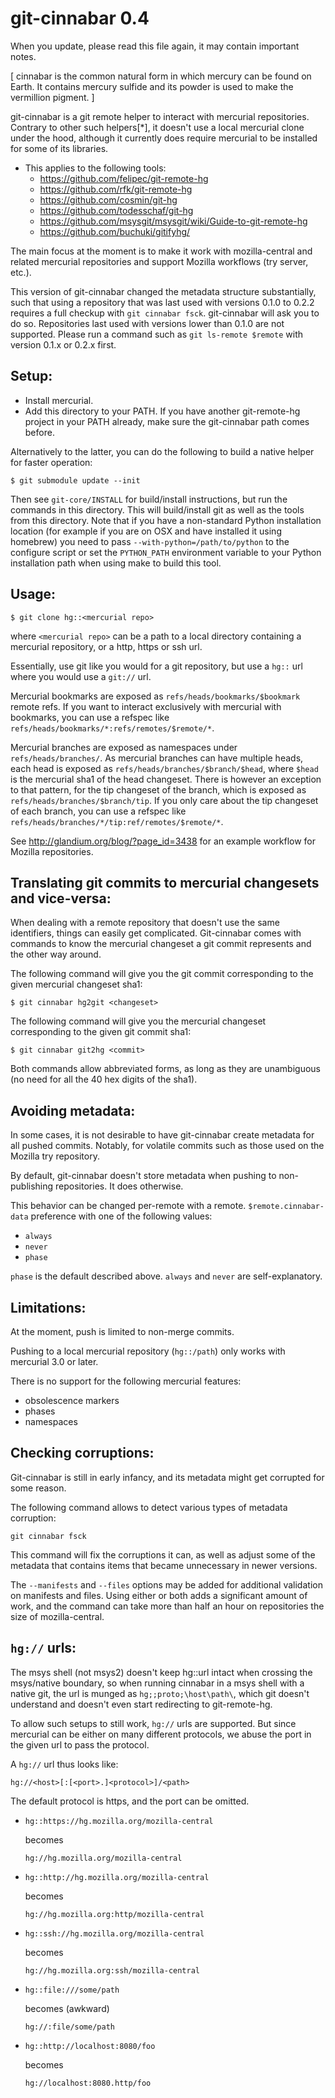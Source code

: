 git-cinnabar 0.4
================

When you update, please read this file again, it may contain important notes.

[ cinnabar is the common natural form in which mercury can be found on Earth. It contains mercury sulfide and its powder is used to make the vermillion pigment. ]

git-cinnabar is a git remote helper to interact with mercurial repositories. Contrary to other such helpers[*], it doesn't use a local mercurial clone under the hood, although it currently does require mercurial to be installed for some of its libraries.

* This applies to the following tools:
  - https://github.com/felipec/git-remote-hg
  - https://github.com/rfk/git-remote-hg
  - https://github.com/cosmin/git-hg
  - https://github.com/todesschaf/git-hg
  - https://github.com/msysgit/msysgit/wiki/Guide-to-git-remote-hg
  - https://github.com/buchuki/gitifyhg/

The main focus at the moment is to make it work with mozilla-central and related mercurial repositories and support Mozilla workflows (try server, etc.).

This version of git-cinnabar changed the metadata structure substantially, such that using a repository that was last used with versions 0.1.0 to 0.2.2 requires a full checkup with `git cinnabar fsck`. git-cinnabar will ask you to do so. Repositories last used with versions lower than 0.1.0 are not supported. Please run a command such as `git ls-remote $remote` with version 0.1.x or 0.2.x first.

Setup:
------

- Install mercurial.
- Add this directory to your PATH. If you have another git-remote-hg project in your PATH already, make sure the git-cinnabar path comes before.

Alternatively to the latter, you can do the following to build a native helper for faster operation:

  `$ git submodule update --init`

Then see `git-core/INSTALL` for build/install instructions, but run the commands in this directory. This will build/install git as well as the tools from this directory. Note that if you have a non-standard Python installation location (for example if you are on OSX and have installed it using homebrew) you need to pass `--with-python=/path/to/python` to the configure script or set the `PYTHON_PATH` environment variable to your Python installation path when using make to build this tool.

Usage:
------

`$ git clone hg::<mercurial repo>`

where `<mercurial repo>` can be a path to a local directory containing a mercurial repository, or a http, https or ssh url.

Essentially, use git like you would for a git repository, but use a `hg::` url where you would use a `git://` url.

Mercurial bookmarks are exposed as `refs/heads/bookmarks/$bookmark` remote refs. If you want to interact exclusively with mercurial with bookmarks, you can use a refspec like `refs/heads/bookmarks/*:refs/remotes/$remote/*`.

Mercurial branches are exposed as namespaces under `refs/heads/branches/`. As mercurial branches can have multiple heads, each head is exposed as `refs/heads/branches/$branch/$head`, where `$head` is the mercurial sha1 of the head changeset. There is however an exception to that pattern, for the tip changeset of the branch, which is exposed as `refs/heads/branches/$branch/tip`. If you only care about the tip changeset of each branch, you can use a refspec like `refs/heads/branches/*/tip:ref/remotes/$remote/*`.

See http://glandium.org/blog/?page_id=3438 for an example workflow for
Mozilla repositories.

Translating git commits to mercurial changesets and vice-versa:
---------------------------------------------------------------

When dealing with a remote repository that doesn't use the same identifiers, things can easily get complicated. Git-cinnabar comes with commands to know the mercurial changeset a git commit represents and the other way around.

The following command will give you the git commit corresponding to the given mercurial changeset sha1:

`$ git cinnabar hg2git <changeset>`

The following command will give you the mercurial changeset corresponding to the given git commit sha1:

`$ git cinnabar git2hg <commit>`

Both commands allow abbreviated forms, as long as they are unambiguous
(no need for all the 40 hex digits of the sha1).

Avoiding metadata:
------------------

In some cases, it is not desirable to have git-cinnabar create metadata
for all pushed commits. Notably, for volatile commits such as those
used on the Mozilla try repository.

By default, git-cinnabar doesn't store metadata when pushing to
non-publishing repositories. It does otherwise.

This behavior can be changed per-remote with a remote. `$remote.cinnabar-data` preference with one of the following values:
- `always`
- `never`
- `phase`

`phase` is the default described above. `always` and `never` are
self-explanatory.

Limitations:
------------

At the moment, push is limited to non-merge commits.

Pushing to a local mercurial repository (`hg::/path`) only works with
mercurial 3.0 or later.

There is no support for the following mercurial features:
- obsolescence markers
- phases
- namespaces

Checking corruptions:
---------------------

Git-cinnabar is still in early infancy, and its metadata might get corrupted for some reason.

The following command allows to detect various types of metadata corruption:

`git cinnabar fsck`

This command will fix the corruptions it can, as well as adjust some of the metadata that contains items that became unnecessary in newer versions.

The `--manifests` and `--files` options may be added for additional validation on manifests and files. Using either or both adds a significant amount of work, and the command can take more than half an hour on repositories the size of mozilla-central.

`hg://` urls:
-----------

The msys shell (not msys2) doesn't keep hg::url intact when crossing the msys/native boundary, so when running cinnabar in a msys shell with a native git, the url is munged as `hg;;proto;\host\path\`, which git doesn't understand and doesn't even start redirecting to git-remote-hg.

To allow such setups to still work, `hg://` urls are supported. But since mercurial can be either on many different protocols, we abuse the port in the given url to pass the protocol.

A `hg://` url thus looks like:

`hg://<host>[:[<port>.]<protocol>]/<path>`

The default protocol is https, and the port can be omitted.

- `hg::https://hg.mozilla.org/mozilla-central`

  becomes

  `hg://hg.mozilla.org/mozilla-central`

- `hg::http://hg.mozilla.org/mozilla-central`

  becomes

  `hg://hg.mozilla.org:http/mozilla-central`

- `hg::ssh://hg.mozilla.org/mozilla-central`

  becomes

  `hg://hg.mozilla.org:ssh/mozilla-central`

- `hg::file:///some/path`

  becomes (awkward)

  `hg://:file/some/path`

- `hg::http://localhost:8080/foo`

  becomes

  `hg://localhost:8080.http/foo`